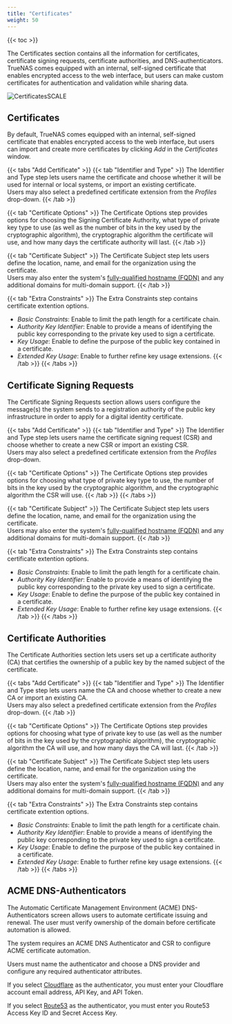 ```yaml
---
title: "Certificates"
weight: 50
---
```


{{< toc >}}

The Certificates section contains all the information for certificates, certificate signing requests, certificate authorities, and DNS-authenticators. TrueNAS comes equipped with an internal, self-signed certificate that enables encrypted access to the web interface, but users can make custom certificates for authentication and validation while sharing data.

![CertificatesSCALE](/images/scale/certificatesscale.png "Certificates Screen")

## Certificates

By default, TrueNAS comes equipped with an internal, self-signed certificate that enables encrypted access to the web interface, but users can import and create more certificates by clicking *Add* in the *Certificates* window.

{{< tabs "Add Certificate" >}}
{{< tab "Identifier and Type" >}}
The Identifier and Type step lets users name the certificate and choose whether it will be used for internal or local systems, or import an existing certificate.     
Users may also select a predefined certificate extension from the *Profiles* drop-down.
{{< /tab >}}

{{< tab "Certificate Options" >}}
The Certificate Options step provides options for choosing the Signing Certificate Authority, what type of private key type to use (as well as the number of bits in the key used by the cryptographic algorithm), the cryptographic algorithm the certificate will use, and how many days the certificate authority will last.
{{< /tab >}}

{{< tab "Certificate Subject" >}}
The Certificate Subject step lets users define the location, name, and email for the organization using the certificate.    
Users may also enter the system's [fully-qualified hostname (FQDN)](https://kb.iu.edu/d/aiuv) and any additional domains for multi-domain support.
{{< /tab >}}

{{< tab "Extra Constraints" >}}
The Extra Constraints step contains certificate extention options.
* *Basic Constraints*: Enable to limit the path length for a certificate chain.
* *Authority Key Identifier*: Enable to provide a means of identifying the public key corresponding to the private key used to sign a certificate.
* *Key Usage*: Enable to define the purpose of the public key contained in a certificate.
* *Extended Key Usage*: Enable to further refine key usage extensions.
{{< /tab >}}
{{< /tabs >}}

## Certificate Signing Requests

The Certificate Signing Requests section allows users configure the message(s) the system sends to a registration authority of the public key infrastructure in order to apply for a digital identity certificate. 

{{< tabs "Add Certificate" >}}
{{< tab "Identifier and Type" >}}
The Identifier and Type step lets users name the certificate signing request (CSR) and choose whether to create a new CSR or import an existing CSR.     
Users may also select a predefined certificate extension from the *Profiles* drop-down.

{{< tab "Certificate Options" >}}
The Certificate Options step provides options for choosing what type of private key type to use, the number of bits in the key used by the cryptographic algorithm, and the cryptographic algorithm the CSR will use.
{{< /tab >}}
{{< /tabs >}}

{{< tab "Certificate Subject" >}}
The Certificate Subject step lets users define the location, name, and email for the organization using the certificate.    
Users may also enter the system's [fully-qualified hostname (FQDN)](https://kb.iu.edu/d/aiuv) and any additional domains for multi-domain support.
{{< /tab >}}

{{< tab "Extra Constraints" >}}
The Extra Constraints step contains certificate extention options.
* *Basic Constraints*: Enable to limit the path length for a certificate chain.
* *Authority Key Identifier*: Enable to provide a means of identifying the public key corresponding to the private key used to sign a certificate.
* *Key Usage*: Enable to define the purpose of the public key contained in a certificate.
* *Extended Key Usage*: Enable to further refine key usage extensions.
{{< /tab >}}
{{< /tabs >}}

## Certificate Authorities

The Certificate Authorities section lets users set up a certificate authority (CA) that certifies the ownership of a public key by the named subject of the certificate.

{{< tabs "Add Certificate" >}}
{{< tab "Identifier and Type" >}}
The Identifier and Type step lets users name the CA and choose whether to create a new CA or import an existing CA.     
Users may also select a predefined certificate extension from the *Profiles* drop-down.
{{< /tab >}}

{{< tab "Certificate Options" >}}
The Certificate Options step provides options for choosing what type of private key to use (as well as the number of bits in the key used by the cryptographic algorithm), the cryptographic algorithm the CA will use, and how many days the CA will last.
{{< /tab >}}

{{< tab "Certificate Subject" >}}
The Certificate Subject step lets users define the location, name, and email for the organization using the certificate.    
Users may also enter the system's [fully-qualified hostname (FQDN)](https://kb.iu.edu/d/aiuv) and any additional domains for multi-domain support.
{{< /tab >}}

{{< tab "Extra Constraints" >}}
The Extra Constraints step contains certificate extention options.
* *Basic Constraints*: Enable to limit the path length for a certificate chain.
* *Authority Key Identifier*: Enable to provide a means of identifying the public key corresponding to the private key used to sign a certificate.
* *Key Usage*: Enable to define the purpose of the public key contained in a certificate.
* *Extended Key Usage*: Enable to further refine key usage extensions.
{{< /tab >}}
{{< /tabs >}}

## ACME DNS-Authenticators

The Automatic Certificate Management Environment (ACME) DNS-Authenticators screen allows users to automate certificate issuing and renewal. The user must verify ownership of the domain before certificate automation is allowed.

The system requires an ACME DNS Authenticator and CSR to configure ACME certificate automation.

Users must name the authenticator and choose a DNS provider and configure any required authenticator attributes.

If you select [Cloudflare](https://www.cloudflare.com) as the authenticator, you must enter your Cloudflare account email address, API Key, and API Token. 

If you select [Route53](https://aws.amazon.com/route53/) as the authenticator, you must enter you Route53 Access Key ID and Secret Access Key.
